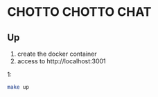 
# CHOTTO CHOTTO CHAT



## Up

1. create the docker container
2. access to http://localhost:3001

1:

```sh
make up
```

